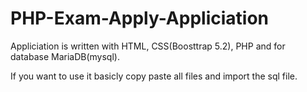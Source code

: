 # PHP-Exam-Apply-Appliciation

Appliciation is written with HTML, CSS(Boosttrap 5.2), PHP and for database MariaDB(mysql).

If you want to use it basicly copy paste all files and import the sql file.
